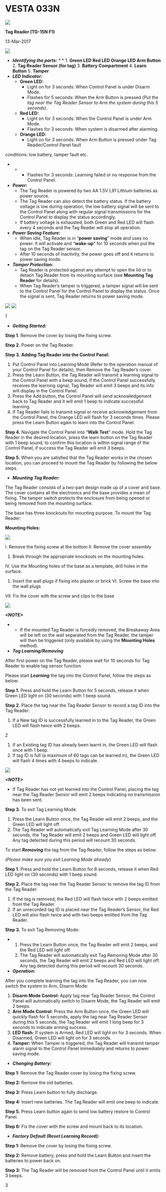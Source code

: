 # VESTA 033N

![](<.gitbook/assets/0 (30).png>)

**Tag Reader (TG-15N F1)**

13-Mar-2017

![](<.gitbook/assets/1 (35).png>)

* _**Identifying the parts:**_
  *
    *
      1. **Green LED Red LED Orange LED Arm Button**
      2. **Tag Reader Sensor (for tag)**
      3. **Battery Compartment**
      4. **Learn Button**
      5. **Tamper**
* _**LED Indicator:**_
  * **Green LED:**
    * Light on for 3 seconds: When Control Panel is under Disarm Mode.
    * Flashes for 5 seconds: When the Arm Button is pressed (_Put the tag near the Tag Reader Sensor to Arm the system during this 5 seconds_).
  * **Red LED:**
    * Light on for 3 seconds: When the Control Panel is under Arm Mode.
    * Flashes for 3 seconds: When system is disarmed after alarming.
  * **Orange LED:**
    * Light on for 3 seconds: When Arm Button is pressed under Tag Reader/Control Panel fault

conditions: low battery, tamper fault etc.

*
  *
    * Flashes for 3 seconds: Learning failed or no response from the Control Panel.
* _**Power:**_
  * The Tag Reader is powered by two AA 1.5V L91 Lithium batteries as power source.
  * The Tag Reader can also detect the battery status. If the battery voltage is low during operation, the low battery signal will be sent to the Control Panel along with regular signal transmissions for the Control Panel to display the status accordingly.
  * If battery voltage is exhausted, both Green and Red LED will flash every 4 seconds and the Tag Reader will stop all operation.
* _**Power Saving Feature:**_
  * When idle, Tag Reader is in “**power saving**” mode and uses no power. It will activate and “**wake-up**” for 10 seconds when put the tag on the Tag Reader sensor.
  * After 10 seconds of inactivity, the power goes off and it returns to power saving mode.
* _**Tamper Protection:**_
  * Tag Reader is protected against any attempt to open the lid or to detach Tag Reader from its mounting surface (see **Mounting Tag Reader** for details).
  * When Tag Reader’s tamper is triggered, a tamper signal will be sent to the Control Panel for the Control Panel to display the status. Once the signal is sent, Tag Reader returns to power saving mode.

![](<.gitbook/assets/2 (24).jpeg>) ![](<.gitbook/assets/3 (39).png>)

1

* _**Getting Started:**_

**Step 1.** Remove the cover by losing the fixing screw.

**Step 2.** Power on the Tag Reader.

**Step 3.** **Adding Tag Reader into the Control Panel:**

1. Put Control Panel into Learning Mode (Refer to the operation manual of your Control Panel for details), then Remove the Tag Reader’s cover.
2. Press the Learn Button, the Tag Reader will transmit a learning signal to the Control Panel with a beep sound, if the Control Panel successfully receives the learning signal, Tag Reader will emit 3 beeps and its info will display in the Control Panel.
3. Press the Add button, the Control Panel will send acknowledgement back to Tag Reader and it will emit 1 beep to indicate successful learning.
4. If Tag Reader fails to transmit signal or receive acknowledgement from the Control Panel, the Orange LED will flash for 3 seconds times. Please press the Learn Button again to learn into the Control Panel.

**Step 4.** Navigate the Control Panel into “**Walk Test**” mode. Hold the Tag Reader in the desired location, press the learn button on the Tag Reader with 1 beep sound, to confirm this location is within signal range of the Control Panel, if success the Tag Reader will emit 3 beeps.

**Step 5.** When you are satisfied that the Tag Reader works in the chosen location, you can proceed to mount the Tag Reader by following the below steps.

* _**Mounting Tag Reader:**_

The Tag Reader consists of a two-part design made up of a cover and base. The cover contains all the electronics and the base provides a mean of fixing. The tamper switch protects the enclosure from being opened or being removed from the mounting surface.

The base has three knockouts for mounting purpose. To mount the Tag Reader:

**Mounting Holes:**

![](<.gitbook/assets/4 (24).jpeg>)

I. Remove the fixing screw at the bottom II. Remove the cover assembly

1. Break through the appropriate knockouts on the mounting holes.

IV. Use the Mounting holes of the base as a template, drill holes in the surface.

1. Insert the wall plugs if fixing into plaster or brick VI. Screw the base into the wall plugs

VII. Fix the cover with the screw and clips to the base

![](<.gitbook/assets/5 (32).png>)

_**\<NOTE>**_

*
  * If the mounted Tag Reader is forcedly removed, the Breakaway Area will be left on the wall separated from the Tag Reader, the tamper will then be triggered (only available by using the **Mounting Holes** method).
* _**Tag Learning/Removing**_

After first power on the Tag Reader, please wait for 10 seconds for Tag Reader to enable tag sensor function.

Please start _**Learning**_ the tag into the Control Panel, follow the steps as below:

**Step 1.** Press and hold the Learn Button for 5 seconds, release it when Green LED light on (30 seconds) with 1 beep sound.

**Step 2.** Place the tag near the Tag Reader Sensor to record a tag ID into the Tag Reader:

1. If a New tag ID is successfully learned in to the Tag Reader, the Green LED will flash twice with 2 beeps.

2

1. If an Existing tag ID has already been learnt in, the Green LED will flash once with 1 beep.
2. If tag ID is full (a maximum of 60 tags can be learned in), the Green LED will flash 4 times with 4 beeps to indicate.

![](<.gitbook/assets/6 (22).png>)

_**\<NOTE>**_

* If Tag Reader has not yet learned into the Control Panel, placing the tag near the Tag Reader Sensor will emit 2 beeps indicating no transmission has been sent.

**Step 3.** To exit Tag Learning Mode:

1. Press the Learn Button once, the Tag Reader will emit 2 beeps, and the Green LED will light off.
2. The Tag Reader will automatically exit Tag Learning Mode after 30 seconds, the Tag Reader will emit 2 beeps and Green LED will light off. Any tag detected during this period will recount 30 seconds.

To start _**Removing**_ the tag from the Tag Reader, follow the steps as below:

(_Please make sure you exit Learning Mode already_)

**Step 1.** Press and hold the Learn Button for 8 seconds, release it when Red LED light on (30 seconds) with 1 beep sound.

**Step 2.** Place the tag near the Tag Reader Sensor to remove the tag ID from the Tag Reader:

1. If the tag is removed, the Red LED will flash twice with 2 beeps emitted from the Tag Reader.
2. If an unrecorded tag ID is placed near the Tag Reader’s Sensor, the Red LED will also flash twice and with two beeps emitted from the Tag Reader.

**Step 3.** To exit Tag Removing Mode:

*
  1. Press the Learn Button once, the Tag Reader will emit 2 beeps, and the Red LED will light off.
  2. The Tag Reader will automatically exit Tag Removing Mode after 30 seconds, the Tag Reader will emit 2 beeps and Red LED will light off. Any tag detected during this period will recount 30 seconds.
* _**Operation:**_

After you complete learning the tag into the Tag Reader, you can now switch the system to Arm, Disarm Mode:

1. **Disarm Mode Control:** Apply tag near Tag Reader Sensor, the Control Panel will automatically switch to Disarm Mode, the Tag Reader will emit 2 beeps.
2. **Arm Mode Control:** Press the Arm Button once, the Green LED will quickly flash for 5 seconds, apply the tag near Tag Reader Sensor during this 5 seconds, the Tag Reader will emit 1 long beep for 3 seconds to indicate arming success.
3. **LED flash:** If system is Armed, Red LED will light on for 3 seconds. When Disarmed, Green LED will light on for 3 seconds.
4. **Tamper:** When Tamper is triggered, the Tag Reader will transmit tamper alarm signal to the Control Panel immediately and returns to power saving mode.

* _**Changing Battery:**_

**Step 1:** Remove the Tag Reader cover by losing the fixing screw.

**Step 2:** Remove the old batteries.

**Step 3:** Press Learn button to fully discharge.

**Step 4:** Insert new batteries. The Tag Reader will emit one beep to indicate.

**Step 5.** Press Learn button again to send low battery restore to Control Panel.

**Step 6:** Fix the cover with the screw and mount back to its location.

* _**Factory Default (Reset Learning Record):**_

**Step 1:** Remove the cover by losing the fixing screw.

**Step 2:** Remove battery, press and hold the Learn Button and insert the batteries to power back on.

**Step 3:** The Tag Reader will be removed from the Control Panel until it emits 3 beeps.

3
